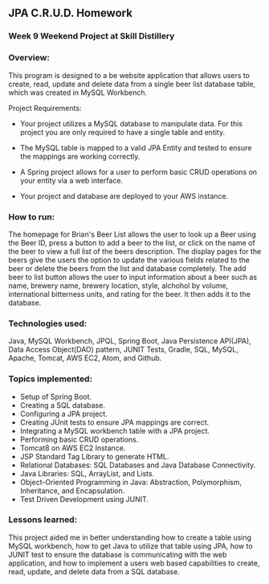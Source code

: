## JPA C.R.U.D. Homework

### Week 9 Weekend Project at Skill Distillery

### Overview:

This program is designed to a be website application that allows users to create, read, update and delete data from a single beer list database table, which was created in MySQL Workbench.

Project Requirements:

* Your project utilizes a MySQL database to manipulate data. For this project you are only required to have a single table and entity.

* The MySQL table is mapped to a valid JPA Entity and tested to ensure the mappings are working correctly.

* A Spring project allows for a user to perform basic CRUD operations on your entity via a web interface.

* Your project and database are deployed to your AWS instance.

### How to run:

The homepage for Brian's Beer List allows the user to look up a Beer using the Beer ID, press a button to add a beer to the list, or click on the name of the beer to view a full list of the beers description. The display pages for the beers give the users the option to update the various fields related to the beer or delete the beers from the list and database completely. The add beer to list button allows the user to input information about a beer such as name, brewery name, brewery location, style, alchohol by volume, international bitterness units, and rating for the beer. It then adds it to the database.

### Technologies used:

Java, MySQL Workbench, JPQL, Spring Boot, Java Persistence API(JPA), Data Access Object(DAO) pattern, JUNIT Tests, Gradle, SQL, MySQL, Apache, Tomcat, AWS EC2, Atom, and Github.

### Topics implemented:

* Setup of Spring Boot.
* Creating a SQL database.
* Configuring a JPA project.
* Creating JUnit tests to ensure JPA mappings are correct.
* Integrating a MySQL workbench table with a JPA project.
* Performing basic CRUD operations.
* Tomcat8 on AWS EC2 Instance.
* JSP Standard Tag Library to generate HTML.
* Relational Databases: SQL Databases and Java Database Connectivity.
* Java Libraries: SQL, ArrayList, and Lists.
* Object-Oriented Programming in Java: Abstraction, Polymorphism, Inheritance, and Encapsulation.
* Test Driven Development using JUNIT.

### Lessons learned:

This project aided me in better understanding how to create a table using MySQL workbench, how to get Java to utilize that table using JPA, how to JUNIT test to ensure the database is communicating with the web application, and how to implement a users web based capabilities to create, read, update, and delete data from a SQL database.
